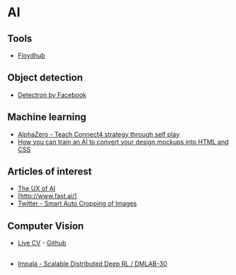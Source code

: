 # AI

## Tools

+ [Floydhub](https://www.floydhub.com/)


## Object detection

+ [Detectron by Facebook](https://hackernoon.com/how-to-use-detectron-facebooks-free-platform-for-object-detection-9d41e170bbcb)

## Machine learning

+ [AlphaZero - Teach Connect4
strategy through self play](https://medium.com/applied-data-science/how-to-build-your-own-alphazero-ai-using-python-and-keras-7f664945c188)
+ [How you can train an AI to convert your design mockups into HTML and CSS](https://medium.freecodecamp.org/how-you-can-train-an-ai-to-convert-your-design-mockups-into-html-and-css-cc7afd82fed4)

## Articles of interest
+ [The UX of AI](https://design.google/library/ux-ai/)
+ [http://www.fast.ai/]
+ [Twitter - Smart Auto Cropping of Images](https://blog.twitter.com/engineering/en_us/topics/infrastructure/2018/Smart-Auto-Cropping-of-Images.html)

## Computer Vision

+ [Live CV](http://livecv.dinusv.com/documentation/) - [Github](https://github.com/livecv/livecv)

##

+ [Impala - Scalable Distributed Deep RL / DMLAB-30](https://deepmind.com/blog/impala-scalable-distributed-deeprl-dmlab-30/)
